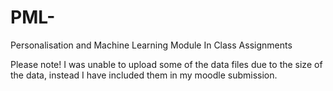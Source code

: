 # PML-
Personalisation and Machine Learning Module In Class Assignments

Please note! I was unable to upload some of the data files due to the size of the data, instead I have included them in my moodle submission. 
